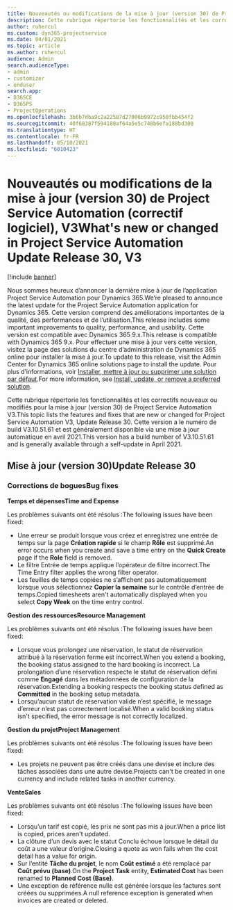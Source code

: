 ```yaml
---
title: Nouveautés ou modifications de la mise à jour (version 30) de Project Service Automation (correctif logiciel), V3
description: Cette rubrique répertorie les fonctionnalités et les correctifs disponibles pour la mise à jour (version 30) de Project Service Automation, V3.
author: ruhercul
ms.custom: dyn365-projectservice
ms.date: 04/01/2021
ms.topic: article
ms.author: ruhercul
audience: Admin
search.audienceType:
- admin
- customizer
- enduser
search.app:
- D365CE
- D365PS
- ProjectOperations
ms.openlocfilehash: 3b6b7dba9c2a22587d27006b9972c950fbb454f2
ms.sourcegitcommit: 40f68387f594180af64a5e5c748b6efa188bd300
ms.translationtype: HT
ms.contentlocale: fr-FR
ms.lasthandoff: 05/10/2021
ms.locfileid: "6010423"
---
```

# <a name="whats-new-or-changed-in-project-service-automation-update-release-30-v3"></a><span data-ttu-id="7828d-103">Nouveautés ou modifications de la mise à jour (version 30) de Project Service Automation (correctif logiciel), V3</span><span class="sxs-lookup"><span data-stu-id="7828d-103">What's new or changed in Project Service Automation Update Release 30, V3</span></span>

[!include [banner](../includes/psa-now-project-operations.md)]

<span data-ttu-id="7828d-104">Nous sommes heureux d’annoncer la dernière mise à jour de l’application Project Service Automation pour Dynamics 365.</span><span class="sxs-lookup"><span data-stu-id="7828d-104">We’re pleased to announce the latest update for the Project Service Automation application for Dynamics 365.</span></span> <span data-ttu-id="7828d-105">Cette version comprend des améliorations importantes de la qualité, des performances et de l’utilisation.</span><span class="sxs-lookup"><span data-stu-id="7828d-105">This release includes some important improvements to quality, performance, and usability.</span></span> <span data-ttu-id="7828d-106">Cette version est compatible avec Dynamics 365 9.x.</span><span class="sxs-lookup"><span data-stu-id="7828d-106">This release is compatible with Dynamics 365 9.x.</span></span> <span data-ttu-id="7828d-107">Pour effectuer une mise à jour vers cette version, visitez la page des solutions du centre d’administration de Dynamics 365 online pour installer la mise à jour.</span><span class="sxs-lookup"><span data-stu-id="7828d-107">To update to this release, visit the Admin Center for Dynamics 365 online solutions page to install the update.</span></span> <span data-ttu-id="7828d-108">Pour plus d’informations, voir [Installer, mettre à jour ou supprimer une solution par défaut](/power-platform/admin/install-remove-preferred-solution.md).</span><span class="sxs-lookup"><span data-stu-id="7828d-108">For more information, see [Install, update, or remove a preferred solution](/power-platform/admin/install-remove-preferred-solution.md).</span></span>

<span data-ttu-id="7828d-109">Cette rubrique répertorie les fonctionnalités et les correctifs nouveaux ou modifiés pour la mise à jour (version 30) de Project Service Automation V3.</span><span class="sxs-lookup"><span data-stu-id="7828d-109">This topic lists the features and fixes that are new or changed for Project Service Automation V3, Update Release 30.</span></span> <span data-ttu-id="7828d-110">Cette version a le numéro de build V3.10.51.61 et est généralement disponible via une mise à jour automatique en avril 2021.</span><span class="sxs-lookup"><span data-stu-id="7828d-110">This version has a build number of V3.10.51.61 and is generally available through a self-update in April 2021.</span></span>

## <a name="update-release-30"></a><span data-ttu-id="7828d-111">Mise à jour (version 30)</span><span class="sxs-lookup"><span data-stu-id="7828d-111">Update Release 30</span></span>

### <a name="bug-fixes"></a><span data-ttu-id="7828d-112">Corrections de bogues</span><span class="sxs-lookup"><span data-stu-id="7828d-112">Bug fixes</span></span>

<span data-ttu-id="7828d-113">**Temps et dépenses**</span><span class="sxs-lookup"><span data-stu-id="7828d-113">**Time and Expense**</span></span>

<span data-ttu-id="7828d-114">Les problèmes suivants ont été résolus :</span><span class="sxs-lookup"><span data-stu-id="7828d-114">The following issues have been fixed:</span></span>

- <span data-ttu-id="7828d-115">Une erreur se produit lorsque vous créez et enregistrez une entrée de temps sur la page **Création rapide** si le champ **Rôle** est supprimé.</span><span class="sxs-lookup"><span data-stu-id="7828d-115">An error occurs when you create and save a time entry on the **Quick Create** page if the **Role** field is removed.</span></span>
- <span data-ttu-id="7828d-116">Le filtre Entrée de temps applique l’opérateur de filtre incorrect.</span><span class="sxs-lookup"><span data-stu-id="7828d-116">The Time Entry filter applies the wrong filter operator.</span></span>
- <span data-ttu-id="7828d-117">Les feuilles de temps copiées ne s’affichent pas automatiquement lorsque vous sélectionnez **Copier la semaine** sur le contrôle d’entrée de temps.</span><span class="sxs-lookup"><span data-stu-id="7828d-117">Copied timesheets aren't automatically displayed when you select **Copy Week** on the time entry control.</span></span>

<span data-ttu-id="7828d-118">**Gestion des ressources**</span><span class="sxs-lookup"><span data-stu-id="7828d-118">**Resource Management**</span></span>

<span data-ttu-id="7828d-119">Les problèmes suivants ont été résolus :</span><span class="sxs-lookup"><span data-stu-id="7828d-119">The following issues have been fixed:</span></span>

- <span data-ttu-id="7828d-120">Lorsque vous prolongez une réservation, le statut de réservation attribué à la réservation ferme est incorrect.</span><span class="sxs-lookup"><span data-stu-id="7828d-120">When you extend a booking, the booking status assigned to the hard booking is incorrect.</span></span> <span data-ttu-id="7828d-121">La prolongation d’une réservation respecte le statut de réservation défini comme **Engagé** dans les métadonnées de configuration de la réservation.</span><span class="sxs-lookup"><span data-stu-id="7828d-121">Extending a booking respects the booking status defined as **Committed** in the booking setup metadata.</span></span>
- <span data-ttu-id="7828d-122">Lorsqu’aucun statut de réservation valide n’est spécifié, le message d’erreur n’est pas correctement localisé.</span><span class="sxs-lookup"><span data-stu-id="7828d-122">When a valid booking status isn't specified, the error message is not correctly localized.</span></span>

<span data-ttu-id="7828d-123">**Gestion du projet**</span><span class="sxs-lookup"><span data-stu-id="7828d-123">**Project Management**</span></span>

<span data-ttu-id="7828d-124">Les problèmes suivants ont été résolus :</span><span class="sxs-lookup"><span data-stu-id="7828d-124">The following issues have been fixed:</span></span>

- <span data-ttu-id="7828d-125">Les projets ne peuvent pas être créés dans une devise et inclure des tâches associées dans une autre devise.</span><span class="sxs-lookup"><span data-stu-id="7828d-125">Projects can't be created in one currency and include related tasks in another currency.</span></span>

<span data-ttu-id="7828d-126">**Vente**</span><span class="sxs-lookup"><span data-stu-id="7828d-126">**Sales**</span></span>

<span data-ttu-id="7828d-127">Les problèmes suivants ont été résolus :</span><span class="sxs-lookup"><span data-stu-id="7828d-127">The following issues have been fixed:</span></span>

- <span data-ttu-id="7828d-128">Lorsqu’un tarif est copié, les prix ne sont pas mis à jour.</span><span class="sxs-lookup"><span data-stu-id="7828d-128">When a price list is copied, prices aren't updated.</span></span>
- <span data-ttu-id="7828d-129">La clôture d’un devis avec le statut Conclu échoue lorsque le détail du coût a une valeur d’origine.</span><span class="sxs-lookup"><span data-stu-id="7828d-129">Closing a quote as won fails when the cost detail has a value for origin.</span></span>
- <span data-ttu-id="7828d-130">Sur l’entité **Tâche du projet**, le nom **Coût estimé** a été remplacé par **Coût prévu (base)**.</span><span class="sxs-lookup"><span data-stu-id="7828d-130">On the **Project Task** entity, **Estimated Cost** has been renamed to **Planned Cost (Base)**.</span></span>
- <span data-ttu-id="7828d-131">Une exception de référence nulle est générée lorsque les factures sont créées ou supprimées.</span><span class="sxs-lookup"><span data-stu-id="7828d-131">A null reference exception is generated when invoices are created or deleted.</span></span>
